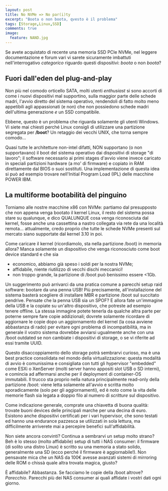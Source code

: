 ```yaml
---
layout: post
title: No NVMe => No par(i)ty
excerpt: "Boota o non boota, qvesto è il problema"
tags: [Storage,Linux,SSD]
comments: true
image:
  feature: NAND.jpg
---
```


Se avete acquistato di recente una memoria SSD PCIe NVMe, nel leggere documentazione e forum vari vi sarete sicuramente imbattuti nell'interrogativo *categorico* riguardo questi dispositivi: *boota* o non *boota*?

## Fuori dall'eden del plug-and-play

Non più nel comodo orticello SATA, molti utenti *enthusiast* si sono accorti di come i nuovi dispositivi mal supportino, sulla maggior parte delle schede madri, l'avvio diretto del sistema operativo, rendendoli di fatto molto meno appetibili agli appassionati (e non) che non possiedono schede madri dell'ultima generazione *e* un SSD compatibile.

Ebbene, questo è un problema che riguarda solamente gli utenti Windows.
Vi siete mai chiesti perché Linux consigli di utilizzare una partizione segregata per **/boot**? Un retaggio dei vecchi UNIX, che torna sempre comodo...

Quasi tutte le architetture non-intel difatti, NON supportano (o non supportavano) il boot del sistema operativo dai dispositivi di storage "di lavoro"; il software necessario ai primi stages d'avvio viene invece caricato in speciali partizioni hardware (a mo' di firmware) e copiato in RAM direttamente dal BIOS o suoi sostituti.
Una implementazione di questa idea si può ad esempio trovare nell'Initial Program Load (IPL) delle macchine POWER IBM.

## La multiforme bootabilità del pinguino

Torniamo alle nostre macchine x86 con NVMe: partiamo dal presupposto che non appena venga bootato il kernel Linux, il resto del sistema possa stare su qualunque, e dico QUALUNQUE cosa venga riconosciuta dal kernel, fosse anche una cassettina a nastro collegata via rete da una località remota…
attualmente, credo proprio che tutte le schede NVMe presenti sul mercato siano supportate dal kernel 3.10 in poi.

Come caricare il kernel (ricordiamolo, sta nella partizione /boot) in memoria allora? 
Manca solamente un dispositivo che venga riconosciuto come boot device standard e che sia

- economico, abbiamo già speso i soldi per la nostra NVMe;
- affidabile, niente riutilizzo di vecchi dischi meccanici!
- non troppo grande, la partizione di /boot può benissimo essere <1Gb.

Un suggerimento può arrivarci da una pratica comune a parecchi setup raid software: bootare da una penna USB!
Più precisamente, all'installazione del sistema basterà scegliere di installare MBR e partizione /boot sul succitato pendrive.
Pensate che la penna USB sia un SPOF? E allora fate un'immagine della USB e la copiate su un'altro dispositivo, che potreste ad esempio tenere offline. La stessa immagine potete tenerla da qualche altra parte per poterne sempre fare copie addizionali; dovrete solamente ricordare di aggiornare le copie dopo un aggiornamento del kernel (la cosa avviene abbastanza di rado) per evitare ogni problema di incompatibilità, ma in generale il vostro sistema dovrebbe avviarsi ugualmente anche con una /boot outdated se non cambiate i dispositivi di storage, o se vi riferite ad essi tramite UUID. 

Questo disaccoppiamento dello storage potrà sembrarvi curioso, ma è una best practice consolidata nel mondo della virtualizzazione: questa modalità di avvio è comunissima e consigliata con tutti gli hypervisor "embedded" come ESXi o XenServer (molti server hanno appositi slot USB o SD interni), e comincia ad affermarsi anche per il deployment di container-OS immutabili. Il trucco sta proprio nella natura principalmente read-only della partizione /boot: viene letta solamente all'avvio e scritta molto sporadicamente (solo per gli aggiornamenti), ed è noto come la vita delle memorie flash sia legata a doppio filo al numero di *scritture* sul dispositivo.

Come indicazione generale, comprate una chiavetta di buona qualità: trovate buoni devices delle principali marche per una decina di euro. Esistono anche dispositivi certificati per i vari hypervisor, che sono testati ed hanno una endurance pazzesca se utilizzati in sola lettura, ma difficilmente arriverete mai a percepire benefici sull'affidabilità.

Non siete ancora convinti? Continua a sembrarvi un setup molto strano? Beh è lo stesso (molto affidabile) setup di tutti i NAS consumer: il firmware (di solito una distro Linux) è scritto su una memoria a stato solido, generalmente una SD (ecco perché il firmware è aggiornabile!). Non pensavate mica che un NAS da 100€ avesse avanzati sistemi di mirroring delle ROM o chissà quale altra trovata magica, giusto? 

È affidabile? Abbastanza. Se facciamo le copie della /boot altrove? *Parecchio*.
Parecchi più dei NAS consumer ai quali affidate i vostri dati ogni giorno.

